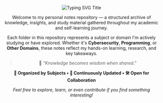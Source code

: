 <p align="center">
  <img src="https://readme-typing-svg.demolab.com?font=Fira+Code&size=26&pause=1000&color=F7768E&center=true&vCenter=true&width=600&lines=%F0%9F%93%9A+Sohaib+Baloch's+Study+Notes" alt="Typing SVG Title" />
</p>


<p align="center">
  Welcome to my personal notes repository — a structured archive of knowledge, insights, and study material gathered throughout my academic and self-learning journey.
</p>

<p align="center">
  Each folder in this repository represents a subject or domain I'm actively studying or have explored. Whether it's <strong>Cybersecurity</strong>, <strong>Programming</strong>, or <strong>Other Domains</strong>, these notes reflect my hands-on learning, research, and key takeaways.
</p>

<blockquote align="center">
  🧠 <em>“Knowledge becomes wisdom when shared.”</em>
</blockquote>

<p align="center">
  <strong>📂 Organized by Subjects • 📖 Continuously Updated • 🛠️ Open for Collaboration</strong>
</p>

<p align="center">
  <em>Feel free to explore, learn, or even contribute if you find something interesting!</em>
</p>


